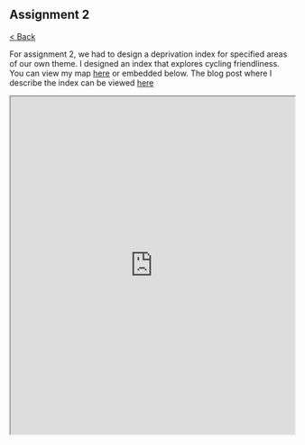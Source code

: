 Assignment 2
---
[< Back](https://yozpoz64.github.io/geog342/)

For assignment 2, we had to design a deprivation index for specified areas of our own theme. I designed an index that explores cycling friendliness. You can view my map [here](https://yozpoz64.github.io/geog342/assignment2/index.html) or embedded below. The blog post where I describe the index can be viewed [here](2021-09-10-depindex.md)
<iframe scrolling="no" src="https://yozpoz64.github.io/geog342/assignment2/index.html" width="100%" height="600px">

